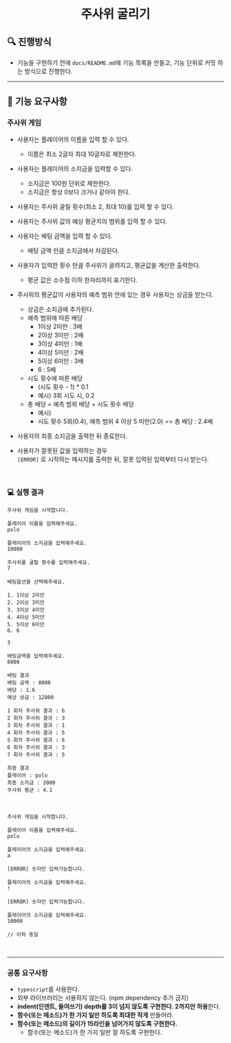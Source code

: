  <h1 align="middle">주사위 굴리기</h1>

## 🔍 진행방식

- 기능을 구현하기 전에 `docs/README.md`에 기능 목록을 만들고, 기능 단위로 커밋 하는 방식으로 진행한다.

---
## 🎯 기능 요구사항
### 주사위 게임

- 사용자는 플레이어의 이름을 입력 할 수 있다.
  - 이름은 최소 2글자 최대 10글자로 제한한다.  
  

- 사용자는 플레이어의 소지금을 입력할 수 있다.
  - 소지금은 100원 단위로 제한한다.
  - 소지금은 항상 0보다 크거나 같아야 한다.


- 사용자는 주사위 굴릴 횟수(최소 2, 최대 10)를 입력 할 수 있다.


- 사용자는 주사위 값의 예상 평균치의 범위를 입력 할 수 있다.


- 사용자는 배팅 금액을 입력 할 수 있다. 
  - 배팅 금액 만큼 소지금에서 차감된다.


- 사용자가 입력한 횟수 만큼 주사위가 굴려지고, 평균값을 계산한 출력한다.
  - 평균 값은 소수점 이하 한자리까지 표기한다.


- 주사위의 평균값이 사용자의 예측 범위 안에 있는 경우 사용자는 상금을 받는다.
  - 상금은 소지금에 추가된다.
  - 예측 범위에 따른 배당
    - 1이상 2미만 : 3배
    - 2이상 3미만 : 2배
    - 3이상 4미만 : 1배
    - 4이상 5미만 : 2배
    - 5이상 6미만 : 3배
    - 6 : 5배
  - 시도 횟수에 따른 배당
    - (시도 횟수 - 1) * 0.1
    - 예시) 3회 시도 시, 0.2
  - 총 배당 = 예측 범위 배당 + 시도 횟수 배당
    - 예시)
    - 시도 횟수 5회(0.4), 예측 범위 4 이상 5 미만(2.0) => 총 배당 : 2.4배


- 사용자의 최종 소지금을 출력한 뒤 종료한다.


- 사용자가 잘못된 값을 입력하는 경우  
  `[ERROR]` 로 시작하는 메시지를 출력한 뒤, 잘못 입력된 입력부터 다시 받는다.

<br>


### 💻 실행 결과

```text
주사위 게임을 시작합니다.

플레이어 이름을 입력해주세요. 
polo

플레이어의 소지금을 입력해주세요. 
10000

주사위를 굴릴 횟수를 입력해주세요. 
7

배팅옵션을 선택해주세요.

1. 1이상 2미만
2. 2이상 3미만
3. 3이상 4미만
4. 4이상 5미만
5. 5이상 6미만
6. 6
 
3

배팅금액을 입력해주세요. 
8000

배팅 결과
배팅 금액 : 8000
배당 : 1.6
예상 상금 : 12800

1 회차 주사위 결과 : 6
2 회차 주사위 결과 : 3
3 회차 주사위 결과 : 1
4 회차 주사위 결과 : 5
5 회차 주사위 결과 : 6
6 회차 주사위 결과 : 3
7 회차 주사위 결과 : 5

최종 결과
플레이어 : polo
최종 소지금 : 2000
주사위 평균 : 4.1
```
<br>

```text
주사위 게임을 시작합니다.

플레이어 이름을 입력해주세요. 
polo

플레이어의 소지금을 입력해주세요. 
a

[ERROR] 숫자만 입력가능합니다.

플레이어의 소지금을 입력해주세요. 
!

[ERROR] 숫자만 입력가능합니다.

플레이어의 소지금을 입력해주세요. 
10000

// 이하 동일
```

<br>

---

### 공통 요구사항
- `typescript`를 사용한다. 
- 외부 라이브러리는 사용하지 않는다. (npm dependency 추가 금지)
- **indent(인덴트, 들여쓰기) depth를 3이 넘지 않도록 구현한다. 2까지만 허용**한다.
- **함수(또는 메소드)가 한 가지 일만 하도록 최대한 작게** 만들어라.
- **함수(또는 메소드)의 길이가 15라인을 넘어가지 않도록 구현한다.**
  - 함수(또는 메소드)가 한 가지 일만 잘 하도록 구현한다.
